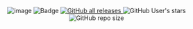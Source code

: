 <div align="center">
  
![image](https://zupimages.net/up/22/33/fs4m.png)
![Badge](https://visitor-counter-badge.vercel.app/api/NR-No-Rage/Stationeers-Traduction-FR/visitor-counter-badge/?label=Visiteur) 
<a href="https://github.com/NR-No-Rage/Stationeers-Traduction-FR/releases"> ![GitHub all releases](https://img.shields.io/github/downloads/NR-No-Rage/Stationeers-Traduction-FR/total?style=for-the-badge&label=téléchargements) </a> 
![GitHub User's stars](https://img.shields.io/github/stars/NR-No-Rage?style=for-the-badge) 
![GitHub repo size](https://img.shields.io/github/repo-size/NR-No-Rage/Stationeers-Traduction-FR?style=for-the-badge&label=Taille)

  </div>
